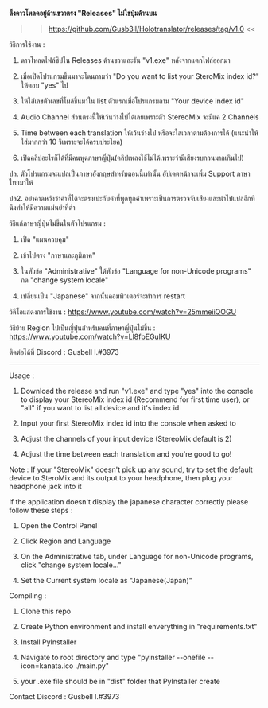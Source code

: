 **ลิ้งดาวโหลดอยู่ด้านขวาตรง "Releases" ไม่ใช่ปุ่มด้านบน**

>> https://github.com/Gusb3ll/Holotranslator/releases/tag/v1.0 <<

วิธีการใช้งาน :

1. ดาวโหลดไฟล์ซิปใน Releases ด้านขวาและรัน "v1.exe" หลังจากแตกไฟล์ออกมา

2. เมื่อเปิดโปรแกรมขึ้นมาจะโดนถามว่า "Do you want to list your SteroMix index id?" ให้ตอบ "yes" ไป

3. ให้ใส่เลขตัวเลขที่โผล่ขึ้นมาใน list ตัวแรกเมื่อโปรแกรมถาม "Your device index id"

4. Audio Channel ส่วนตรงนี้ให้เว้นว่างไปได้เลยเพราะตัว StereoMix จะมีแค่ 2 Channels

5. Time between each translation ให้เว้นว่างไป หรือจะใส่เวลาตามต้องการได้ (แนะนำให้ใส่มากกว่า 10 วิเพราะจะได้ครบประโยค)

6. เปิดคลิปอะไรก็ได้ที่มีคนพูดภาษาญี่ปุ่น(คลิปเพลงใช้ไม่ได้เพราะว่ามีเสียงรบกวนมากเกินไป)

ปล. ตัวโปรแกรมจะแปลเป็นภาษาอังกฤษสำหรับตอนนี้เท่านั้น อัปเดตหน้าจะเพิ่ม Support ภาษาไทยมาให้

ปล2. อย่าคาดหวังว่าคำที่ได้จะตรงเปะกับคำที่พูดทุกคำเพราะเป็นการตรวจจับเสียงและนำไปแปลอีกทีนึงทำให้มีความแม่นยำที่ต่ำ

วิธีแก้ภาษาญี่ปุ่นไม่ขึ้นในตัวโปรแกรม :

1. เปิด "แผนควบคุม"

2. เข้าไปตรง "ภาษาและภูมิภาค"

3. ในหัวข้อ "Administrative" ใต้หัวข้อ "Language for non-Unicode programs" กด "change system locale"

4. เปลี่ยนเป็น "Japanese" จากนั้นคอมพิวเตอร์จะทำการ restart

วิดีโอแสดงการใช้งาน : https://www.youtube.com/watch?v=25mmeiiQOGU

วิธีย้าย Region ไปเป็นญี่ปุ่นสำหรับคนที่ภาษาญี่ปุ่นไม่ขึ้น : https://www.youtube.com/watch?v=Ll8fbEGuIKU

ติดต่อได้ที่ Discord : Gusbell l.#3973

---------------------------------------------------------------------------------------------------------------------------------------------------------------------------------

Usage :
        
1. Download the release and run "v1.exe" and type "yes" into the console to display your StereoMix index id (Recommend for first time user), or "all" if you want to list all device and it's index id
        
3. Input your first StereoMix index id into the console when asked to
        
4. Adjust the channels of your input device (StereoMix default is 2)
        
5. Adjust the time between each translation and you're good to go!

Note : If your "StereoMix" doesn't pick up any sound, try to set the default device to SteroMix and its output to your headphone, then plug your headphone jack into it

If the application doesn't display the japanese character correctly please follow these steps :
        
1. Open the Control Panel
        
2. Click Region and Language
        
3. On the Administrative tab, under Language for non-Unicode programs, click "change system locale..."
        
4. Set the Current system locale as "Japanese(Japan)"

Compiling :

1. Clone this repo

2. Create Python environment and install enverything in "requirements.txt"

3. Install PyInstaller

4. Navigate to root directory and type "pyinstaller --onefile --icon=kanata.ico ./main.py"

5. your .exe file should be in "dist" folder that PyInstaller create

Contact Discord : Gusbell l.#3973

